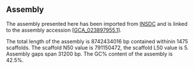 **Assembly**
--------

The assembly presented here has been imported from [INSDC](http://www.insdc.org) and is linked to the assembly accession [[GCA\_023897955.1](http://www.ebi.ac.uk/ena/data/view/GCA_023897955.1)].

The total length of the assembly is 8742434016 bp contained withinin 1475 scaffolds.
The scaffold N50 value is 791150472, the scaffold L50 value is 5.
Assembly gaps span 31200 bp. The GC% content of the assembly is 42.5%.
